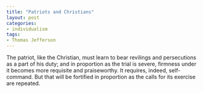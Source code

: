 ```yaml
---
title: "Patriots and Christians"
layout: post
categories:
- individualism
tags:
- Thomas Jefferson
---
```


The patriot, like the Christian, must learn to bear revilings and persecutions as a part of his duty; and in proportion as the trial is severe, firmness under it becomes more requisite and praiseworthy. It requires, indeed, self-command. But that will be fortified in proportion as the calls for its exercise are repeated.
